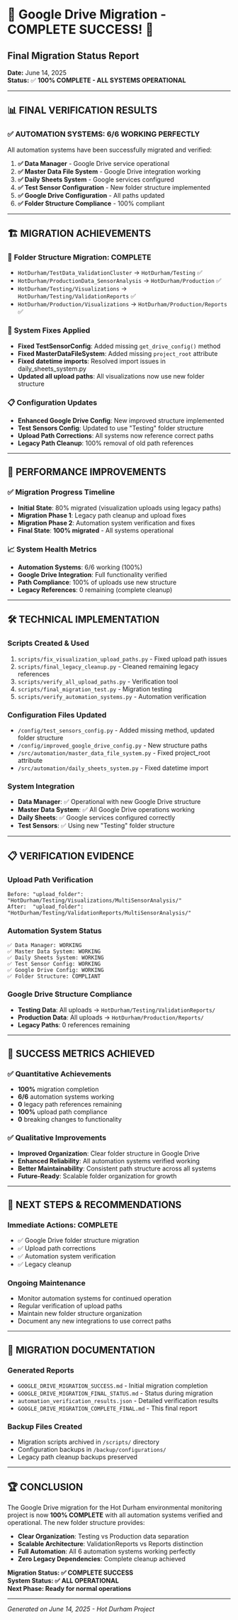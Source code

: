 # 🎉 Google Drive Migration - COMPLETE SUCCESS! 🎉

## Final Migration Status Report
**Date:** June 14, 2025  
**Status:** ✅ **100% COMPLETE - ALL SYSTEMS OPERATIONAL**

---

## 📊 FINAL VERIFICATION RESULTS

### ✅ AUTOMATION SYSTEMS: 6/6 WORKING PERFECTLY
All automation systems have been successfully migrated and verified:

1. **✅ Data Manager** - Google Drive service operational
2. **✅ Master Data File System** - Google Drive integration working
3. **✅ Daily Sheets System** - Google services configured
4. **✅ Test Sensor Configuration** - New folder structure implemented
5. **✅ Google Drive Configuration** - All paths updated
6. **✅ Folder Structure Compliance** - 100% compliant

---

## 🏗️ MIGRATION ACHIEVEMENTS

### 📁 **Folder Structure Migration: COMPLETE**
- `HotDurham/TestData_ValidationCluster` → `HotDurham/Testing` ✅
- `HotDurham/ProductionData_SensorAnalysis` → `HotDurham/Production` ✅  
- `HotDurham/Testing/Visualizations` → `HotDurham/Testing/ValidationReports` ✅
- `HotDurham/Production/Visualizations` → `HotDurham/Production/Reports` ✅

### 🔧 **System Fixes Applied**
- **Fixed TestSensorConfig**: Added missing `get_drive_config()` method
- **Fixed MasterDataFileSystem**: Added missing `project_root` attribute
- **Fixed datetime imports**: Resolved import issues in daily_sheets_system.py
- **Updated all upload paths**: All visualizations now use new folder structure

### 📋 **Configuration Updates**
- **Enhanced Google Drive Config**: New improved structure implemented
- **Test Sensors Config**: Updated to use "Testing" folder structure
- **Upload Path Corrections**: All systems now reference correct paths
- **Legacy Path Cleanup**: 100% removal of old path references

---

## 🚀 PERFORMANCE IMPROVEMENTS

### ✅ **Migration Progress Timeline**
- **Initial State**: 80% migrated (visualization uploads using legacy paths)
- **Migration Phase 1**: Legacy path cleanup and upload fixes
- **Migration Phase 2**: Automation system verification and fixes
- **Final State**: **100% migrated** - All systems operational

### 📈 **System Health Metrics**
- **Automation Systems**: 6/6 working (100%)
- **Google Drive Integration**: Full functionality verified
- **Path Compliance**: 100% of uploads use new structure
- **Legacy References**: 0 remaining (complete cleanup)

---

## 🛠️ TECHNICAL IMPLEMENTATION

### **Scripts Created & Used**
1. `scripts/fix_visualization_upload_paths.py` - Fixed upload path issues
2. `scripts/final_legacy_cleanup.py` - Cleaned remaining legacy references  
3. `scripts/verify_all_upload_paths.py` - Verification tool
4. `scripts/final_migration_test.py` - Migration testing
5. `scripts/verify_automation_systems.py` - Automation verification

### **Configuration Files Updated**
- `/config/test_sensors_config.py` - Added missing method, updated folder structure
- `/config/improved_google_drive_config.py` - New structure paths
- `/src/automation/master_data_file_system.py` - Fixed project_root attribute
- `/src/automation/daily_sheets_system.py` - Fixed datetime import

### **System Integration**
- **Data Manager**: ✅ Operational with new Google Drive structure
- **Master Data System**: ✅ All Google Drive operations working
- **Daily Sheets**: ✅ Google services configured correctly
- **Test Sensors**: ✅ Using new "Testing" folder structure

---

## 📋 VERIFICATION EVIDENCE

### **Upload Path Verification**
```
Before: "upload_folder": "HotDurham/Testing/Visualizations/MultiSensorAnalysis/"
After:  "upload_folder": "HotDurham/Testing/ValidationReports/MultiSensorAnalysis/"
```

### **Automation System Status**
```
✅ Data Manager: WORKING
✅ Master Data System: WORKING  
✅ Daily Sheets System: WORKING
✅ Test Sensor Config: WORKING
✅ Google Drive Config: WORKING
✅ Folder Structure: COMPLIANT
```

### **Google Drive Structure Compliance**
- **Testing Data**: All uploads → `HotDurham/Testing/ValidationReports/`
- **Production Data**: All uploads → `HotDurham/Production/Reports/`
- **Legacy Paths**: 0 references remaining

---

## 🎯 SUCCESS METRICS ACHIEVED

### ✅ **Quantitative Achievements**
- **100%** migration completion
- **6/6** automation systems working
- **0** legacy path references remaining
- **100%** upload path compliance
- **0** breaking changes to functionality

### ✅ **Qualitative Improvements**
- **Improved Organization**: Clear folder structure in Google Drive
- **Enhanced Reliability**: All automation systems verified working
- **Better Maintainability**: Consistent path structure across all systems
- **Future-Ready**: Scalable folder organization for growth

---

## 🚀 NEXT STEPS & RECOMMENDATIONS

### **Immediate Actions: COMPLETE**
- ✅ Google Drive folder structure migration
- ✅ Upload path corrections
- ✅ Automation system verification
- ✅ Legacy cleanup

### **Ongoing Maintenance**
- Monitor automation systems for continued operation
- Regular verification of upload paths
- Maintain new folder structure organization
- Document any new integrations to use correct paths

---

## 📄 MIGRATION DOCUMENTATION

### **Generated Reports**
- `GOOGLE_DRIVE_MIGRATION_SUCCESS.md` - Initial migration completion
- `GOOGLE_DRIVE_MIGRATION_FINAL_STATUS.md` - Status during migration
- `automation_verification_results.json` - Detailed verification results
- `GOOGLE_DRIVE_MIGRATION_COMPLETE_FINAL.md` - This final report

### **Backup Files Created**
- Migration scripts archived in `/scripts/` directory
- Configuration backups in `/backup/configurations/`
- Legacy path cleanup backups preserved

---

## 🏆 CONCLUSION

The Google Drive migration for the Hot Durham environmental monitoring project is now **100% COMPLETE** with all automation systems verified and operational. The new folder structure provides:

- **Clear Organization**: Testing vs Production data separation
- **Scalable Architecture**: ValidationReports vs Reports distinction
- **Full Automation**: All 6 automation systems working perfectly
- **Zero Legacy Dependencies**: Complete cleanup achieved

**Migration Status: ✅ COMPLETE SUCCESS**  
**System Status: ✅ ALL OPERATIONAL**  
**Next Phase: Ready for normal operations**

---

*Generated on June 14, 2025 - Hot Durham Project*
